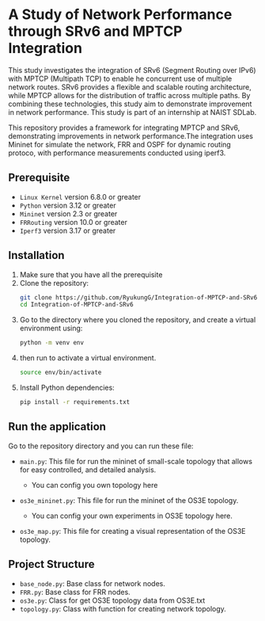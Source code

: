 # A Study of Network Performance through SRv6 and MPTCP Integration
This study investigates the integration of SRv6 (Segment Routing over IPv6) with MPTCP (Multipath TCP) to enable he concurrent use of multiple network routes. SRv6 provides a flexible and scalable routing architecture, while MPTCP allows for the distribution of traffic across multiple paths. By combining these technologies, this study aim to demonstrate improvement in network performance. This study is part of an internship at NAIST SDLab.

This repository provides a framework for integrating MPTCP and SRv6, demonstrating improvements in network performance.The integration uses Mininet for simulate the network, FRR and OSPF for dynamic routing protoco, with performance measurements conducted using iperf3.

## Prerequisite
- ```Linux Kernel``` version 6.8.0 or greater
- ```Python``` version 3.12 or greater
- ```Mininet``` version 2.3 or greater
- ```FRRouting``` version 10.0 or greater
- ```Iperf3``` version 3.17 or greater

## Installation
1. Make sure that you have all the prerequisite
2. Clone the repository:
    ```sh
    git clone https://github.com/RyukungG/Integration-of-MPTCP-and-SRv6.git
    cd Integration-of-MPTCP-and-SRv6
    ```
3. Go to the directory where you cloned the repository, and create a virtual environment using:
    ```sh
    python -m venv env
    ```
4. then run to activate a virtual environment.
    ```sh
    source env/bin/activate  
    ```
5. Install Python dependencies:
    ```sh
    pip install -r requirements.txt
    ```

## Run the application
Go to the repository directory and you can run these file:
- ```main.py```: This file for run the mininet of small-scale topology that allows for easy controlled, and detailed analysis.
    - You can config you own topology here

- ```os3e_mininet.py```: This file for run the mininet of the OS3E topology.
    - You can config your own experiments in OS3E topology here.

- ```os3e_map.py```: This file for creating a visual representation of the OS3E topology.

## Project Structure
- ```base_node.py```:  Base class for network nodes.
- ```FRR.py```: Base class for FRR nodes.
- ```os3e.py```: Class for get OS3E topology data from OS3E.txt
- ```topology.py```: Class with function for creating network topology.

